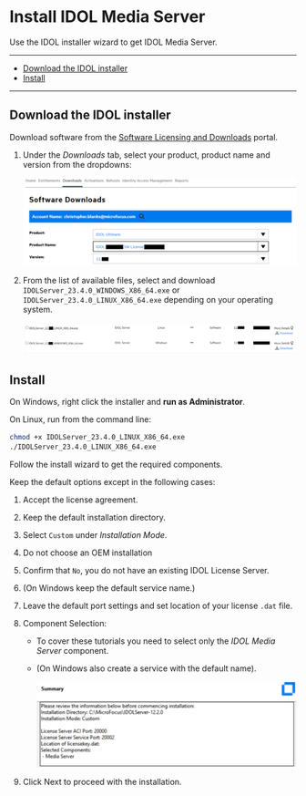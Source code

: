 # Install IDOL Media Server

Use the IDOL installer wizard to get IDOL Media Server.

---

- [Download the IDOL installer](#download-the-idol-installer)
- [Install](#install)

---

## Download the IDOL installer

Download software from the [Software Licensing and Downloads](https://sld.microfocus.com/mysoftware/index) portal.

1. Under the *Downloads* tab, select your product, product name and version from the dropdowns:

    ![get-software](./figs/get-software.png)

1. From the list of available files, select and download `IDOLServer_23.4.0_WINDOWS_X86_64.exe` or `IDOLServer_23.4.0_LINUX_X86_64.exe` depending on your operating system.

    ![get-idol-installer](./figs/get-idol-installer.png)

## Install

On Windows, right click the installer and __run as Administrator__.

On Linux, run from the command line:

```sh
chmod +x IDOLServer_23.4.0_LINUX_X86_64.exe
./IDOLServer_23.4.0_LINUX_X86_64.exe
```

Follow the install wizard to get the required components.

Keep the default options except in the following cases:

1. Accept the license agreement.
1. Keep the default installation directory.
1. Select `Custom` under *Installation Mode*.
1. Do not choose an OEM installation
1. Confirm that `No`, you do not have an existing IDOL License Server.
1. (On Windows keep the default service name.)
1. Leave the default port settings and set location of your license `.dat` file.
1. Component Selection:
   - To cover these tutorials you need to select only the *IDOL Media Server* component.
   - (On Windows also create a service with the default name).

      ![idol-installer](./figs/idol-installer.png)

1. Click Next to proceed with the installation.
